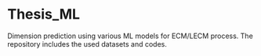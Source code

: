 # Thesis_ML
Dimension prediction using various ML models for ECM/LECM process. The repository includes the used datasets and codes.
